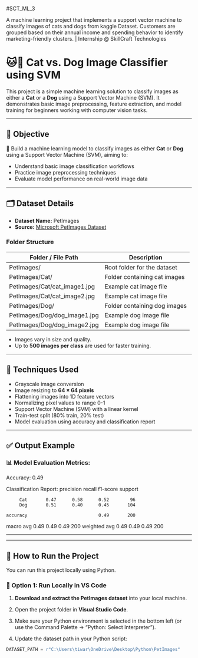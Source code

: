 #SCT_ML_3

A machine learning project that implements a support vector machine to classify images of cats and dogs from kaggle Dataset. Customers are grouped based on their annual income and spending behavior to identify marketing-friendly clusters. | Internship @ SkillCraft Technologies

# 🐱🐶 Cat vs. Dog Image Classifier using SVM

This project is a simple machine learning solution to classify images as either a **Cat** or a **Dog** using a Support Vector Machine (SVM). It demonstrates basic image preprocessing, feature extraction, and model training for beginners working with computer vision tasks.

---

## 📌 Objective

🔎 Build a machine learning model to classify images as either **Cat** or **Dog** using a Support Vector Machine (SVM), aiming to:

- Understand basic image classification workflows
- Practice image preprocessing techniques
- Evaluate model performance on real-world image data

---

## 🗂️ Dataset Details

- **Dataset Name:** PetImages
- **Source:** [Microsoft PetImages Dataset](https://www.microsoft.com/en-us/download/details.aspx?id=54765)

### Folder Structure

| Folder / File Path                | Description               |
|-----------------------------------|---------------------------|
| PetImages/                        | Root folder for the dataset |
| PetImages/Cat/                    | Folder containing cat images |
| PetImages/Cat/cat_image1.jpg      | Example cat image file |
| PetImages/Cat/cat_image2.jpg      | Example cat image file |
| PetImages/Dog/                    | Folder containing dog images |
| PetImages/Dog/dog_image1.jpg      | Example dog image file |
| PetImages/Dog/dog_image2.jpg      | Example dog image file |

- Images vary in size and quality.
- Up to **500 images per class** are used for faster training.

---

## 🧠 Techniques Used

- Grayscale image conversion
- Image resizing to **64 × 64 pixels**
- Flattening images into 1D feature vectors
- Normalizing pixel values to range 0-1
- Support Vector Machine (SVM) with a linear kernel
- Train-test split (80% train, 20% test)
- Model evaluation using accuracy and classification report

---

## ✅ Output Example

### 📊 Model Evaluation Metrics:

Accuracy: 0.49

Classification Report:
               precision    recall  f1-score   support

         Cat       0.47      0.58      0.52        96
         Dog       0.51      0.40      0.45       104

    accuracy                           0.49       200
   macro avg       0.49      0.49      0.49       200
weighted avg       0.49      0.49      0.49       200

---

---

## 🚀 How to Run the Project

You can run this project locally using Python.

### 🔹 Option 1: Run Locally in VS Code

1. **Download and extract the PetImages dataset** into your local machine.

2. Open the project folder in **Visual Studio Code**.

3. Make sure your Python environment is selected in the bottom left (or use the Command Palette → “Python: Select Interpreter”).

4. Update the dataset path in your Python script:

```python
DATASET_PATH = r"C:\Users\tiwar\OneDrive\Desktop\Python\PetImages"
